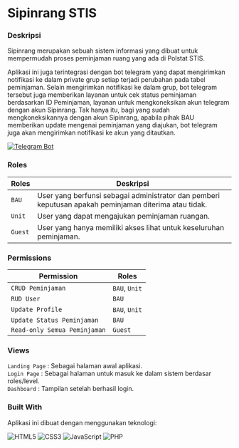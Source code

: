 # Sipinrang STIS

### Deskripsi

Sipinrang merupakan sebuah sistem informasi yang dibuat untuk mempermudah proses peminjaman ruang yang ada di Polstat STIS.

Aplikasi ini juga terintegrasi dengan bot telegram yang dapat mengirimkan notifikasi ke dalam private grup setiap terjadi perubahan pada tabel peminjaman. Selain mengirimkan notifikasi ke dalam grup, bot telegram tersebut juga memberikan layanan untuk cek status peminjaman berdasarkan ID Peminjaman, layanan untuk mengkoneksikan akun telegram dengan akun Sipinrang. Tak hanya itu, bagi yang sudah mengkoneksikannya dengan akun Sipinrang, apabila pihak BAU memberikan update mengenai peminjaman yang diajukan, bot telegram juga akan mengirimkan notifikasi ke akun yang ditautkan.

[![Telegram Bot](https://img.shields.io/badge/Telegram-Bot-blue.svg?style=for-the-badge&logo=telegram)](https://t.me/sipinrang_bot)

### Roles

| Roles   | Deskripsi                                                                                             |
| ------- | ----------------------------------------------------------------------------------------------------- |
| `BAU`   | User yang berfunsi sebagai administrator dan pemberi keputusan apakah peminjaman diterima atau tidak. |
| `Unit`  | User yang dapat mengajukan peminjaman ruangan.                                                        |
| `Guest` | User yang hanya memiliki akses lihat untuk keseluruhan peminjaman.                                    |

### Permissions

| Permission                   | Roles         |
| ---------------------------- | ------------- |
| `CRUD Peminjaman`            | `BAU`, `Unit` |
| `RUD User`                  | `BAU`         |
| `Update Profile`                | `BAU`, `Unit` |
| `Update Status Peminjaman`   | `BAU`         |
| `Read-only Semua Peminjaman` | `Guest`       |

### Views

`Landing Page` : Sebagai halaman awal aplikasi.  
`Login Page` : Sebagai halaman untuk masuk ke dalam sistem berdasar roles/level.  
`Dashboard` : Tampilan setelah berhasil login.

### Built With

Aplikasi ini dibuat dengan menggunakan teknologi:

![HTML5](https://img.shields.io/badge/html5-%23E34F26.svg?style=for-the-badge&logo=html5&logoColor=white)
![CSS3](https://img.shields.io/badge/css3-%231572B6.svg?style=for-the-badge&logo=css3&logoColor=white)
![JavaScript](https://img.shields.io/badge/javascript-%23323330.svg?style=for-the-badge&logo=javascript&logoColor=%23F7DF1E)
![PHP](https://img.shields.io/badge/PHP-blue.svg?style=for-the-badge&logo=php&logoColor=white)
